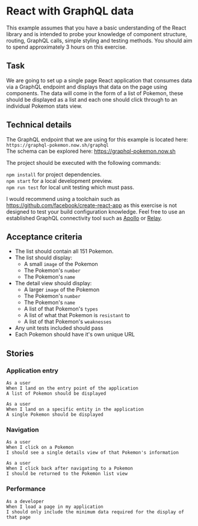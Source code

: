 React with GraphQL data
==========

This example assumes that you have a basic understanding of the React library and is intended to probe your knowledge of component structure, routing, GraphQL calls, simple styling and testing methods.
You should aim to spend approximately 3 hours on this exercise.


## Task

We are going to set up a single page React application that consumes data via a GraphQL endpoint and displays that data on the page using components.
The data will come in the form of a list of Pokemon, these should be displayed as a list and each one should click through to an individual Pokemon stats view.


## Technical details

The GraphQL endpoint that we are using for this example is located here: `https://graphql-pokemon.now.sh/graphql`  
The schema can be explored here: https://graphql-pokemon.now.sh

The project should be executed with the following commands:

`npm install` for project dependencies.  
`npm start` for a local development preview.  
`npm run test` for local unit testing which must pass.

I would recommend using a toolchain such as https://github.com/facebook/create-react-app as this exercise is not designed to test your build configuration knowledge. Feel free to use an established GraphQL connectivity tool such as [Apollo](https://www.apollographql.com) or [Relay](https://facebook.github.io/relay).


## Acceptance criteria

- The list should contain all 151 Pokemon.
- The list should display:
  - A small `image` of the Pokemon
  - The Pokemon's `number`
  - The Pokemon's `name`
- The detail view should display:
  - A larger `image` of the Pokemon
  - The Pokemon's `number`
  - The Pokemon's `name`
  - A list of that Pokemon's `types`
  - A list of what that Pokemon is `resistant` to
  - A list of that Pokemon's `weaknesses`
- Any unit tests included should pass
- Each Pokemon should have it's own unique URL


## Stories

### Application entry

    As a user
    When I land on the entry point of the application
    A list of Pokemon should be displayed
    
    As a user
    When I land on a specific entity in the application
    A single Pokemon should be displayed

### Navigation

    As a user
    When I click on a Pokemon
    I should see a single details view of that Pokemon's information
    
    As a user
    When I click back after navigating to a Pokemon
    I should be returned to the Pokemon list view
    
### Performance

    As a developer
    When I load a page in my application
    I should only include the minimum data required for the display of that page
